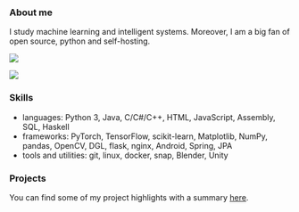 ### About me

I study machine learning and intelligent systems. Moreover, I am a big fan of open source, python and self-hosting.

![](https://github-readme-stats-git-masterrstaa-rickstaa.vercel.app/api?username=infinityofspace&theme=dark)

![](https://github-readme-stats.vercel.app/api/top-langs/?username=infinityofspace&theme=dark)

### Skills

- languages: Python 3, Java, C/C#/C++, HTML, JavaScript, Assembly, SQL, Haskell
- frameworks: PyTorch, TensorFlow, scikit-learn, Matplotlib, NumPy, pandas, OpenCV, DGL, flask, nginx, Android, Spring, JPA
- tools and utilities: git, linux, docker, snap, Blender, Unity

### Projects

You can find some of my project highlights with a summary [here](project_highlights.md).
